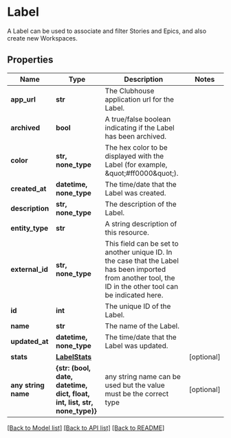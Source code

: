 # Label

A Label can be used to associate and filter Stories and Epics, and also create new Workspaces.
## Properties
Name | Type | Description | Notes
------------ | ------------- | ------------- | -------------
**app_url** | **str** | The Clubhouse application url for the Label. | 
**archived** | **bool** | A true/false boolean indicating if the Label has been archived. | 
**color** | **str, none_type** | The hex color to be displayed with the Label (for example, \&quot;#ff0000\&quot;). | 
**created_at** | **datetime, none_type** | The time/date that the Label was created. | 
**description** | **str, none_type** | The description of the Label. | 
**entity_type** | **str** | A string description of this resource. | 
**external_id** | **str, none_type** | This field can be set to another unique ID. In the case that the Label has been imported from another tool, the ID in the other tool can be indicated here. | 
**id** | **int** | The unique ID of the Label. | 
**name** | **str** | The name of the Label. | 
**updated_at** | **datetime, none_type** | The time/date that the Label was updated. | 
**stats** | [**LabelStats**](LabelStats.md) |  | [optional] 
**any string name** | **{str: (bool, date, datetime, dict, float, int, list, str, none_type)}** | any string name can be used but the value must be the correct type | [optional]

[[Back to Model list]](../README.md#documentation-for-models) [[Back to API list]](../README.md#documentation-for-api-endpoints) [[Back to README]](../README.md)


